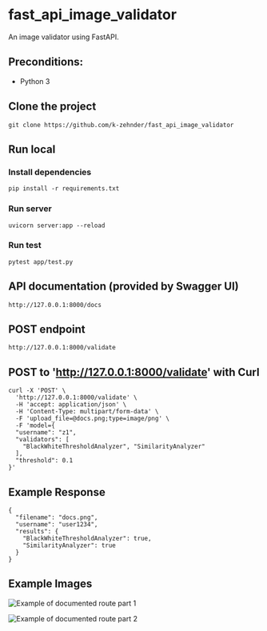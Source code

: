 # fast_api_image_validator

An image validator using FastAPI.

## Preconditions:

- Python 3

## Clone the project

```
git clone https://github.com/k-zehnder/fast_api_image_validator
```

## Run local

### Install dependencies

```
pip install -r requirements.txt
```

### Run server

```
uvicorn server:app --reload
```

### Run test

```
pytest app/test.py
```


## API documentation (provided by Swagger UI)

```
http://127.0.0.1:8000/docs
```

## POST endpoint

```
http://127.0.0.1:8000/validate
```

## POST to 'http://127.0.0.1:8000/validate' with Curl

```
curl -X 'POST' \
  'http://127.0.0.1:8000/validate' \
  -H 'accept: application/json' \
  -H 'Content-Type: multipart/form-data' \
  -F 'upload_file=@docs.png;type=image/png' \
  -F 'model={
  "username": "z1",
  "validators": [
    "BlackWhiteThresholdAnalyzer", "SimilarityAnalyzer"
  ],
  "threshold": 0.1
}'
```

## Example Response

```
{
  "filename": "docs.png",
  "username": "user1234",
  "results": {
    "BlackWhiteThresholdAnalyzer": true,
    "SimilarityAnalyzer": true
  }
}
```


## Example Images
![Example of documented route part 1](https://github.com/k-zehnder/fast_api_image_validator/blob/main/docs/route_docs1.png)


![Example of documented route part 2](https://github.com/k-zehnder/fast_api_image_validator/blob/main/docs/route_docs2.png)
